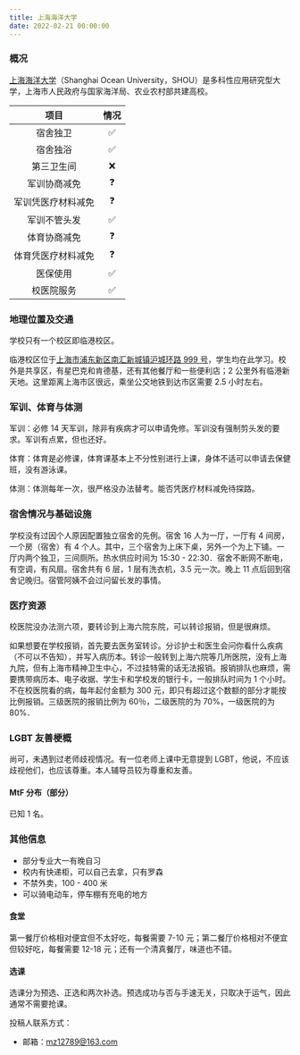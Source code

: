 ```yaml
---
title: 上海海洋大学
date: 2022-02-21 00:00:00
---
```


### 概况

[上海海洋大学](https://www.shou.edu.cn/)（Shanghai Ocean University，SHOU）是多科性应用研究型大学，上海市人民政府与国家海洋局、农业农村部共建高校。

|项目|情况|
|:---:|:---:|
|宿舍独卫|✅|
|宿舍独浴|✅|
|第三卫生间|❌|
|军训协商减免|❓|
|军训凭医疗材料减免|❓|
|军训不管头发|✅|
|体育协商减免|❓|
|体育凭医疗材料减免|❓|
|医保使用|✅|
|校医院服务|✅|

### 地理位置及交通

学校只有一个校区即临港校区。

临港校区位于[上海市浦东新区南汇新城镇沪城环路 999 号](https://amap.com/place/B00155K8GN)，学生均在此学习。校外是共享区，有星巴克和肯德基，还有其他餐厅和一些便利店；2 公里外有临港新天地。这里距离上海市区很远，乘坐公交地铁到达市区需要 2.5 小时左右。

### 军训、体育与体测

军训：必修 14 天军训，除非有疾病才可以申请免修。军训没有强制剪头发的要求。军训有点累，但也还好。

体育：体育是必修课，体育课基本上不分性别进行上课，身体不适可以申请去保健班，没有游泳课。

体测：体测每年一次，很严格没办法替考。能否凭医疗材料减免待探路。



### 宿舍情况与基础设施

学校没有过因个人原因配置独立宿舍的先例。宿舍 16 人为一厅，一厅有 4 间房，一个房（宿舍）有 4 个人。其中，三个宿舍为上床下桌，另外一个为上下铺。一厅内两个独卫，三间厕所。热水供应时间为 15:30 - 22:30．宿舍不断网不断电，有空调，有风扇。宿舍共有 6 层，1 层有洗衣机，3.5 元一次。晚上 11 点后回到宿舍记晚归。宿管阿姨不会过问留长发的事情。

### 医疗资源

校医院没办法测六项，要转诊到上海六院东院，可以转诊报销，但是很麻烦。

如果想要在学校报销，首先要去医务室转诊。分诊护士和医生会问你看什么疾病（不可以不告知），并写入病历本。转诊一般转到上海六院等几所医院，没有上海九院，但有上海市精神卫生中心，不过挂特需的话无法报销。报销排队也麻烦，需要携带病历本、电子收据、学生卡和学校发的银行卡，一般排队时间为 1 个小时。不在校医院看的病，每年起付金额为 300 元，即只有超过这个数额的部分才能按比例报销。三级医院的报销比例为 60％，二级医院的为 70%，一级医院的为 80%．

### LGBT 友善梗概

 尚可，未遇到过老师歧视情况。有一位老师上课中无意提到 LGBT，他说，不应该歧视他们，也应该尊重。本人辅导员较为尊重和友善。

#### MtF 分布（部分）

已知 1 名。

### 其他信息

- 部分专业大一有晚自习
- 校内有快递柜，可以自己去拿，只有罗森
- 不禁外卖，100 - 400 米
- 可以骑电动车，停车棚有充电的地方

#### 食堂

第一餐厅价格相对便宜但不太好吃，每餐需要 7-10 元；第二餐厅价格相对不便宜但较好吃，每餐需要 12-18 元；还有一个清真餐厅，味道也不错。

#### 选课

选课分为预选、正选和两次补选。预选成功与否与手速无关，只取决于运气，因此通常不需要抢课。

投稿人联系方式：

- 邮箱：<mz12789@163.com>
